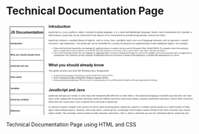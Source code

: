 # Technical Documentation Page

![](https://github.com/Surajk7841/Technical-Documentation-Page/blob/main/Images/img.png)

Technical Documentation Page using HTML and CSS
